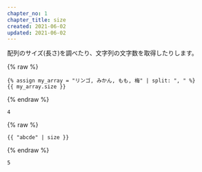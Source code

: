 ```yaml
---
chapter_no: 1
chapter_title: size
created: 2021-06-02
updated: 2021-06-02
---
```

配列のサイズ(長さ)を調べたり、文字列の文字数を取得したりします。

{% raw %}
```syntax:配列の長さ(サイズ)を取得
{% assign my_array = "リンゴ, みかん, もも, 梅" | split: ", " %}
{{ my_array.size }}
```
{% endraw %}
```output:結果
4
```

{% raw %}
```syntax:文字列の長さ(文字数)を取得
{{ "abcde" | size }}
```
{% endraw %}
```output:結果
5
```

